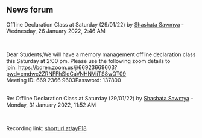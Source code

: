 <h2>News forum</h2><a href="https://moodle.cse.buet.ac.bd/user/view.php?id=2845&course=647"></a>
Offline Declaration Class at Saturday (29/01/22)
by <a href="https://moodle.cse.buet.ac.bd/user/view.php?id=2845&course=647">Shashata Sawmya</a> - Wednesday, 26 January 2022, 2:46 AM


 

Dear Students,We will have a memory management offline declaration class this Saturday at 2:00 pm. Please use the following zoom details to join: https://bdren.zoom.us/j/66923669603?pwd=cmdwc2ZRNFFhSldCaVNHNVljTS8wQT09<br />Meeting ID: 669 2366 9603Password: 137800<br /><br />





<a href="https://moodle.cse.buet.ac.bd/user/view.php?id=2845&course=647"></a>
Re: Offline Declaration Class at Saturday (29/01/22)
by <a href="https://moodle.cse.buet.ac.bd/user/view.php?id=2845&course=647">Shashata Sawmya</a> - Monday, 31 January 2022, 11:52 AM


 

Recording link: <a href="https://drive.google.com/file/d/1sFXO8IAc5xZgrYuUw9pE43bcb_22-gg4/view">shorturl.at/ayF18</a>








